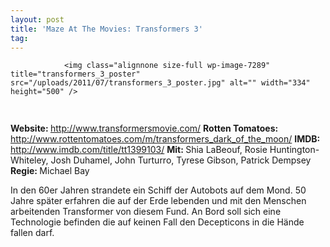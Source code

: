 ```yaml
---
layout: post
title: 'Maze At The Movies: Transformers 3'
tag: 
---
```



                <img class="alignnone size-full wp-image-7289" title="transformers_3_poster" src="/uploads/2011/07/transformers_3_poster.jpg" alt="" width="334" height="500" />
<img class="alignnone size-full wp-image-5898" title="movie_review_3stars" src="/uploads/2010/02/movie_review_4stars.png" alt="" width="75" height="15" />
<p><strong> Website: </strong><a href="http://www.transformersmovie.com/"><a href="http://www.transformersmovie.com/">http://www.transformersmovie.com/</a></a>
<strong>Rotten Tomatoes: </strong><a href="http://www.rottentomatoes.com/m/transformers_dark_of_the_moon/"><a href="http://www.rottentomatoes.com/m/transformers_dark_of_the_moon/">http://www.rottentomatoes.com/m/transformers_dark_of_the_moon/</a></a>
<strong>IMDB: </strong><a href="http://www.imdb.com/title/tt1399103/"><a href="http://www.imdb.com/title/tt1399103/">http://www.imdb.com/title/tt1399103/</a></a>
<strong>Mit: </strong>Shia LaBeouf, Rosie Huntington-Whiteley, Josh Duhamel, John Turturro, Tyrese Gibson, Patrick Dempsey
<strong>Regie: </strong>Michael Bay</p>
<p>In den 60er Jahren strandete ein Schiff der Autobots auf dem Mond. 50 Jahre später erfahren die auf der Erde lebenden und mit den Menschen arbeitenden Transformer von diesem Fund. An Bord soll sich eine Technologie befinden die auf keinen Fall den Decepticons in die Hände fallen darf.</p>
            
